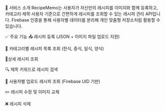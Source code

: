 🧾 서비스 소개
RecipeMemo는 사용자가 자신만의 레시피를 이미지와 함께 등록하고,
카테고리·제목·사용자 기준으로 간편하게 레시피를 조회할 수 있는 레시피 관리 API입니다.
Firebase 인증을 통해 사용자별 데이터를 분리해 개인 맞춤형 저장소처럼 활용할 수 있습니다.

✅ 주요 기능
📤 레시피 등록 (JSON + 이미지 파일 업로드 지원)

📂 카테고리별 레시피 목록 조회 (한식, 중식, 일식, 양식)

📂상세 레시피 조회

🔍 제목 키워드로 레시피 검색

👤 사용자별 업로드 레시피 조회 (Firebase UID 기반)

✏️ 레시피 수정 및 이미지 교체

❌ 레시피 삭제
